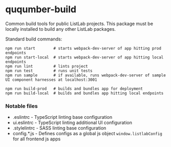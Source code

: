 # ququmber-build
Common build tools for public ListLab projects. This package must be locally installed to build any other ListLab packages.

Standard build commands:
```
npm run start        # starts webpack-dev-server of app hitting prod endpoints
npm run start-local  # starts webpack-dev-server of app hitting local endpoints
npm run lint         # lints project
npm run test         # runs unit tests
npm run sample       # if available, runs webpack-dev-server of sample UI component harnesses at localhost:3001

npm run build-prod   # builds and bundles app for deployment
npm run build-local  # builds and bundles app hitting local endpoints
```

### Notable files
- .eslintrc - TypeScript linting base configuration
- ui.eslintrc - TypeScript linting additional UI configuration
- .stylelintrc - SASS linting base configuration
- config.*.js - Defines configs as a global js object `window.listlabConfig` for all frontend js apps
